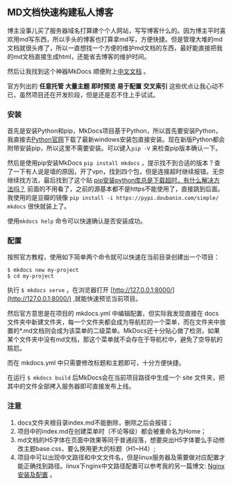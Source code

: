 ## MD文档快速构建私人博客

博主没事儿买了服务器域名打算建个个人网站，写写博客什么的。因为博主平时喜欢用md写东西，所以手头的博客也打算拿md写，方便快捷。但是管理大堆的md文档就很头疼了，所以一直想找一个方便的维护md文档的东西，最好能直接把我的md文档直接生成html，还能省去博客的维护时间。

然后让我找到这个神器MkDocs 顺便附上[中文文档](http://markdown-docs-zh.readthedocs.io/zh_CN/latest/) 。

官方列出的  **任意托管**  **大量主题**   **即时预览**   **易于配置**   **交叉索引**   这些优点让我心动不已，虽然项目还在开发阶段，但是还是忍不住上手试试。

### 安装

首先是安装Python和pip，MkDocs项目基于Python，所以首先要安装Python，我直接去[Python官网](https://www.python.org/)下载了最新windows安装包直接安装。现在新版Python都会附带安装pip，所以这里不需要安装。可以键入`pip -V` 来检查pip版本确认一下。

然后是使用pip安装MkDocs  `pip install mkdocs`  ，提示找不到合适的版本？查了一下有人说是墙的原因，开了vpn，找到四个包，但是连接超时继续报错。无奈继续找方法，最后找到了这个贴 [pip安装python库总是下载超时，有什么解决方法吗？](https://segmentfault.com/q/1010000000162410) 前面的不用看了，之前的源基本都不是https不能使用了，直接跳到后面。我使用的是豆瓣的镜像 `pip install -i https://pypi.doubanio.com/simple/ mkdocs`  很快就装上了。

使用`mkdocs help` 命令可以快速确认是否安装成功。

### 配置

按照官方教程，使用如下简单两个命令就可以快速在当前目录创建出一个项目：

```
$ mkdocs new my-project
$ cd my-project
```

执行  `$ mkdocs serve`  ，在浏览器打开 [http://127.0.0.1:8000/](http://127.0.0.1:8000/) ,就能快速预览当前项目。

然后官方意思是在项目的 mkdocs.yml 中编辑配置，但实际我发现直接在 docs 文件夹中新建文件夹，每一个文件夹都会成为导航栏的一个菜单，而在文件夹中放置的*.md文档则会成为该菜单的二级菜单。MkDocs还十分贴心做了检测，如果某个文件夹中没有md文档，那这个菜单就不会存在于导航栏中，避免了空导航的尴尬。

而在 mkdocs.yml 中只需要修改标题和主题即可，十分方便快捷。

在运行  `$ mkdocs build`  后MkDocs会在当前项目路径中生成一个 site 文件夹，把其中的文件全部拷入服务器即可直接发布上线。

### 注意

1. docs文件夹根目录index.md不能删除，删除之后会报错；
2. 项目中的index.md在创建菜单时（不论等级）都会被重命名为Home；
3. md文档的H5字体在页面中效果等同于普通段落，想要突出H5字体要么手动修改主题base.css，要么换用更大的标题（H1~H4）;
4. 项目中可以出现中文路径和中文文件名，但是linux服务器及需要做对应配置才能正确找到路径。linux下nginx中文路径配置可以参考我的另一篇博文: [Nginx安装及配置](http://blog.chenshiwen.top/%E5%BB%BA%E7%AB%99%E7%9B%B8%E5%85%B3/Nginx%E5%AE%89%E8%A3%85%E4%B8%8E%E9%85%8D%E7%BD%AE/) 。
